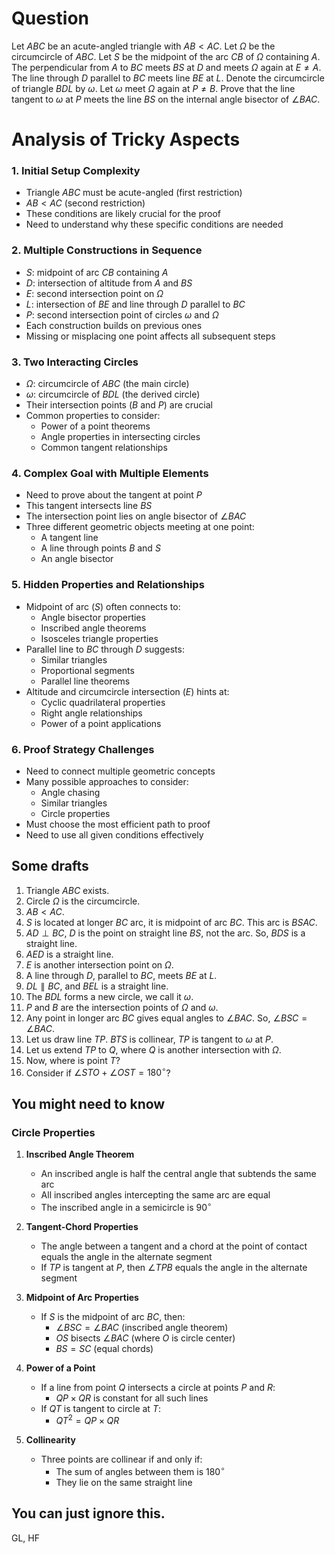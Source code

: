 # Question

Let $ABC$ be an acute-angled triangle with $AB < AC$. Let $\Omega$ be the circumcircle of $ABC$. Let $S$ be the midpoint of the arc $CB$ of $\Omega$ containing $A$. The perpendicular from $A$ to $BC$ meets $BS$ at $D$ and meets $\Omega$ again at $E \neq A$. The line through $D$ parallel to $BC$ meets line $BE$ at $L$. Denote the circumcircle of triangle $BDL$ by $\omega$. Let $\omega$ meet $\Omega$ again at $P \neq B$. 
Prove that the line tangent to $\omega$ at $P$ meets the line $BS$ on the internal angle bisector of $\angle BAC$.

# Analysis of Tricky Aspects

### 1. Initial Setup Complexity
- Triangle $ABC$ must be acute-angled (first restriction)
- $AB < AC$ (second restriction)
- These conditions are likely crucial for the proof
- Need to understand why these specific conditions are needed

### 2. Multiple Constructions in Sequence
- $S$: midpoint of arc $CB$ containing $A$
- $D$: intersection of altitude from $A$ and $BS$
- $E$: second intersection point on $\Omega$
- $L$: intersection of $BE$ and line through $D$ parallel to $BC$
- $P$: second intersection point of circles $\omega$ and $\Omega$
- Each construction builds on previous ones
- Missing or misplacing one point affects all subsequent steps

### 3. Two Interacting Circles
- $\Omega$: circumcircle of $ABC$ (the main circle)
- $\omega$: circumcircle of $BDL$ (the derived circle)
- Their intersection points ($B$ and $P$) are crucial
- Common properties to consider:
  * Power of a point theorems
  * Angle properties in intersecting circles
  * Common tangent relationships

### 4. Complex Goal with Multiple Elements
- Need to prove about the tangent at point $P$
- This tangent intersects line $BS$
- The intersection point lies on angle bisector of $\angle BAC$
- Three different geometric objects meeting at one point:
  * A tangent line
  * A line through points $B$ and $S$
  * An angle bisector

### 5. Hidden Properties and Relationships
- Midpoint of arc ($S$) often connects to:
  * Angle bisector properties
  * Inscribed angle theorems
  * Isosceles triangle properties
- Parallel line to $BC$ through $D$ suggests:
  * Similar triangles
  * Proportional segments
  * Parallel line theorems
- Altitude and circumcircle intersection ($E$) hints at:
  * Cyclic quadrilateral properties
  * Right angle relationships
  * Power of a point applications

### 6. Proof Strategy Challenges
- Need to connect multiple geometric concepts
- Many possible approaches to consider:
  * Angle chasing
  * Similar triangles
  * Circle properties
- Must choose the most efficient path to proof
- Need to use all given conditions effectively

## Some drafts
1. Triangle $ABC$ exists.
2. Circle $\Omega$ is the circumcircle.
3. $AB < AC$.
4. $S$ is located at longer $BC$ arc, it is midpoint of arc $BC$. This arc is $BSAC$.
5. $AD \perp BC$, $D$ is the point on straight line $BS$, not the arc. So, $BDS$ is a straight line.
6. $AED$ is a straight line.
7. $E$ is another intersection point on $\Omega$.
8. A line through $D$, parallel to $BC$, meets $BE$ at $L$.
9. $DL \parallel BC$, and $BEL$ is a straight line.
10. The $BDL$ forms a new circle, we call it $\omega$.
11. $P$ and $B$ are the intersection points of $\Omega$ and $\omega$.
12. Any point in longer arc $BC$ gives equal angles to $\angle BAC$. So, $\angle BSC = \angle BAC$.
13. Let us draw line $TP$. $BTS$ is collinear, $TP$ is tangent to $\omega$ at $P$.
14. Let us extend $TP$ to $Q$, where $Q$ is another intersection with $\Omega$.
15. Now, where is point $T$?
16. Consider if $\angle STO + \angle OST = 180^\circ$?

## You might need to know

### Circle Properties
1. **Inscribed Angle Theorem**
   - An inscribed angle is half the central angle that subtends the same arc
   - All inscribed angles intercepting the same arc are equal
   - The inscribed angle in a semicircle is $90^\circ$

2. **Tangent-Chord Properties**
   - The angle between a tangent and a chord at the point of contact equals the angle in the alternate segment
   - If $TP$ is tangent at $P$, then $\angle TPB$ equals the angle in the alternate segment

3. **Midpoint of Arc Properties**
   - If $S$ is the midpoint of arc $BC$, then:
     * $\angle BSC = \angle BAC$ (inscribed angle theorem)
     * $OS$ bisects $\angle BAC$ (where $O$ is circle center)
     * $BS = SC$ (equal chords)

4. **Power of a Point**
   - If a line from point $Q$ intersects a circle at points $P$ and $R$:
     * $QP \times QR$ is constant for all such lines
   - If $QT$ is tangent to circle at $T$:
     * $QT^2 = QP \times QR$

5. **Collinearity**
   - Three points are collinear if and only if:
     * The sum of angles between them is $180^\circ$
     * They lie on the same straight line

## You can just ignore this.
GL, HF

